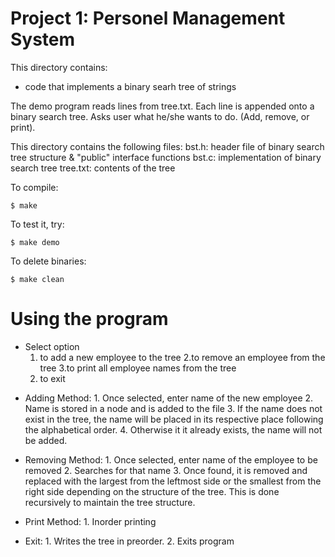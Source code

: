 # Project 1: Personel Management System

This directory contains:
* code that implements a binary searh tree of strings

The demo program reads lines from tree.txt.
Each line is appended onto a binary search tree.
Asks user what he/she wants to do. (Add, remove, or print).

This directory contains the following files:
 bst.h: header file of binary search tree structure & "public" interface functions
 bst.c: implementation of binary search tree
 tree.txt: contents of the tree

 

To compile:
~~~
$ make
~~~

To test it, try:
~~~
$ make demo
~~~

To delete binaries:
~~~
$ make clean
~~~

# Using the program #

- Select option
  1. to add a new employee to the tree
  2.to remove an employee from the tree
  3.to print all employee names from the tree
  4. to exit

* Adding Method:
       1. Once selected, enter name of the new employee
       2. Name is stored in a node and is added to the file
       3. If the name does not exist in the tree, the name will be placed in its respective place following the alphabetical order.
       4. Otherwise it it already exists, the name will not be added.

* Removing Method:
       1. Once selected, enter name of the employee to be removed
       2. Searches for that name
       3. Once found, it is removed and replaced with the largest from the leftmost side or the smallest from the right side depending on the structure of the tree. This is done recursively to maintain the tree structure.

* Print Method:
       1. Inorder printing

* Exit:
      1. Writes the tree in preorder.
      2. Exits program
	  